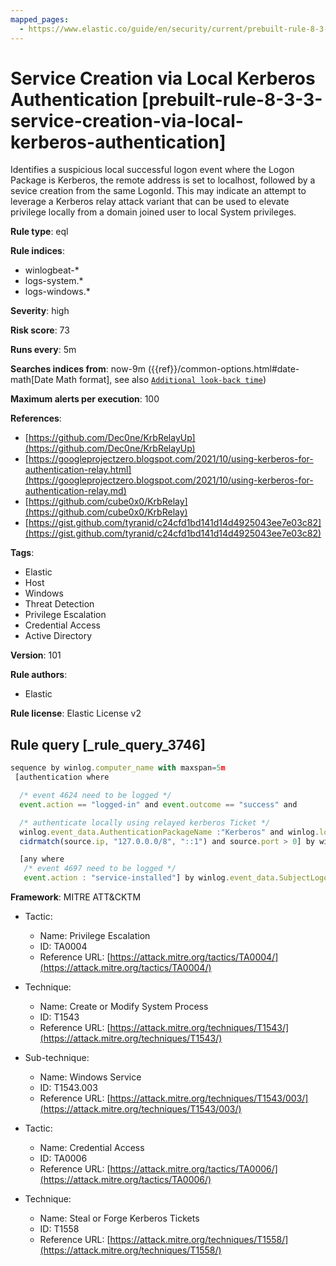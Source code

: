 ```yaml
---
mapped_pages:
  - https://www.elastic.co/guide/en/security/current/prebuilt-rule-8-3-3-service-creation-via-local-kerberos-authentication.html
---
```


# Service Creation via Local Kerberos Authentication [prebuilt-rule-8-3-3-service-creation-via-local-kerberos-authentication]

Identifies a suspicious local successful logon event where the Logon Package is Kerberos, the remote address is set to localhost, followed by a sevice creation from the same LogonId. This may indicate an attempt to leverage a Kerberos relay attack variant that can be used to elevate privilege locally from a domain joined user to local System privileges.

**Rule type**: eql

**Rule indices**:

* winlogbeat-*
* logs-system.*
* logs-windows.*

**Severity**: high

**Risk score**: 73

**Runs every**: 5m

**Searches indices from**: now-9m ({{ref}}/common-options.html#date-math[Date Math format], see also [`Additional look-back time`](docs-content://solutions/security/detect-and-alert/create-detection-rule.md#rule-schedule))

**Maximum alerts per execution**: 100

**References**:

* [https://github.com/Dec0ne/KrbRelayUp](https://github.com/Dec0ne/KrbRelayUp)
* [https://googleprojectzero.blogspot.com/2021/10/using-kerberos-for-authentication-relay.html](https://googleprojectzero.blogspot.com/2021/10/using-kerberos-for-authentication-relay.md)
* [https://github.com/cube0x0/KrbRelay](https://github.com/cube0x0/KrbRelay)
* [https://gist.github.com/tyranid/c24cfd1bd141d14d4925043ee7e03c82](https://gist.github.com/tyranid/c24cfd1bd141d14d4925043ee7e03c82)

**Tags**:

* Elastic
* Host
* Windows
* Threat Detection
* Privilege Escalation
* Credential Access
* Active Directory

**Version**: 101

**Rule authors**:

* Elastic

**Rule license**: Elastic License v2

## Rule query [_rule_query_3746]

```js
sequence by winlog.computer_name with maxspan=5m
 [authentication where

  /* event 4624 need to be logged */
  event.action == "logged-in" and event.outcome == "success" and

  /* authenticate locally using relayed kerberos Ticket */
  winlog.event_data.AuthenticationPackageName :"Kerberos" and winlog.logon.type == "Network" and
  cidrmatch(source.ip, "127.0.0.0/8", "::1") and source.port > 0] by winlog.event_data.TargetLogonId

  [any where
   /* event 4697 need to be logged */
   event.action : "service-installed"] by winlog.event_data.SubjectLogonId
```

**Framework**: MITRE ATT&CKTM

* Tactic:

    * Name: Privilege Escalation
    * ID: TA0004
    * Reference URL: [https://attack.mitre.org/tactics/TA0004/](https://attack.mitre.org/tactics/TA0004/)

* Technique:

    * Name: Create or Modify System Process
    * ID: T1543
    * Reference URL: [https://attack.mitre.org/techniques/T1543/](https://attack.mitre.org/techniques/T1543/)

* Sub-technique:

    * Name: Windows Service
    * ID: T1543.003
    * Reference URL: [https://attack.mitre.org/techniques/T1543/003/](https://attack.mitre.org/techniques/T1543/003/)

* Tactic:

    * Name: Credential Access
    * ID: TA0006
    * Reference URL: [https://attack.mitre.org/tactics/TA0006/](https://attack.mitre.org/tactics/TA0006/)

* Technique:

    * Name: Steal or Forge Kerberos Tickets
    * ID: T1558
    * Reference URL: [https://attack.mitre.org/techniques/T1558/](https://attack.mitre.org/techniques/T1558/)



